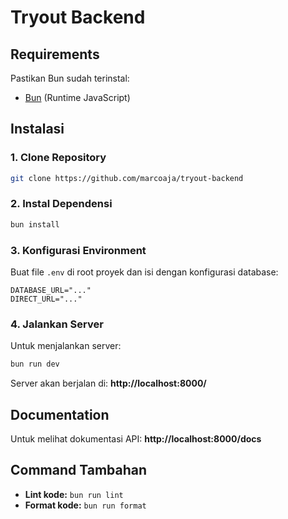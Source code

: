 # Tryout Backend

## Requirements

Pastikan Bun sudah terinstal:

- [Bun](https://bun.sh/) (Runtime JavaScript)

## Instalasi

### 1. Clone Repository

```bash
git clone https://github.com/marcoaja/tryout-backend
```

### 2. Instal Dependensi

```bash
bun install
```

### 3. Konfigurasi Environment

Buat file `.env` di root proyek dan isi dengan konfigurasi database:

```env
DATABASE_URL="..."
DIRECT_URL="..."
```

### 4. Jalankan Server

Untuk menjalankan server:

```bash
bun run dev
```

Server akan berjalan di: **http://localhost:8000/**

## Documentation

Untuk melihat dokumentasi API:
**http://localhost:8000/docs**

## Command Tambahan

- **Lint kode:** `bun run lint`
- **Format kode:** `bun run format`
